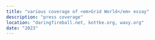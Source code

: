 ```yaml
---
title: "various coverage of <em>Grid World</em> essay"
description: "press coverage"
location: "daringfireball.net, kottke.org, waxy.org"
date: "2023"
---
```

